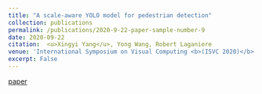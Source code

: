 ```yaml
---
title: "A scale-aware YOLO model for pedestrian detection"
collection: publications
permalink: /publications/2020-9-22-paper-sample-number-9
date: 2020-09-22
citation:  <u>Xingyi Yang</u>, Yong Wang, Robert Laganiere
venue: 'International Symposium on Visual Computing <b>(ISVC 2020)</b> (Oral)'
excerpt: False
---
```

[paper](https://link.springer.com/chapter/10.1007%2F978-3-030-64559-5_2)
